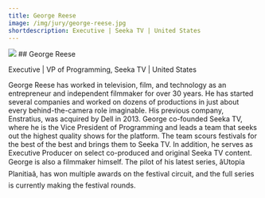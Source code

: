 ```yaml
---
title: George Reese
image: /img/jury/george-reese.jpg
shortdescription: Executive | Seeka TV | United States 
---
```

<img src="/img/jury/george-reese.jpg">
## George Reese

Executive | VP of Programming, Seeka TV | United States 

George Reese has worked in television, film, and technology as an entrepreneur and independent filmmaker for over 30 years. He has started several companies and worked on dozens of productions in just about every behind-the-camera role imaginable. His previous company, Enstratius, was acquired by Dell in 2013. George co-founded Seeka TV, where he is the Vice President of Programming and leads a team that seeks out the highest quality shows for the platform. The team scours festivals for the best of the best and brings them to Seeka TV. In addition, he serves as Executive Producer on select co-produced and original Seeka TV content. George is also a filmmaker himself. The pilot of his latest series, âUtopia Planitiaâ, has won multiple awards on the festival circuit, and the full series is currently making the festival rounds.

